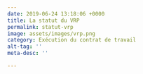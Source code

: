 ```yaml
---
date: 2019-06-24 13:18:06 +0000
title: La statut du VRP
permalink: statut-vrp
image: assets/images/vrp.png
category: Exécution du contrat de travail
alt-tag: ''
meta-desc: ''

---
```

